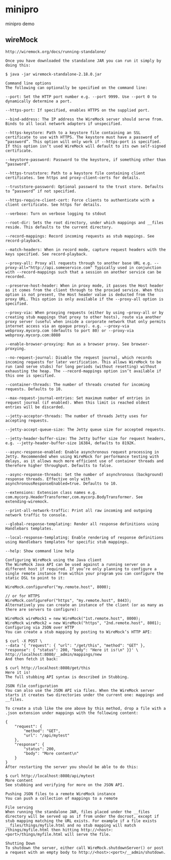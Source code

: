 # minipro
minipro demo

## wireMock
	http://wiremock.org/docs/running-standalone/
	
	Once you have downloaded the standalone JAR you can run it simply by doing this:

	$ java -jar wiremock-standalone-2.18.0.jar
	
	Command line options
	The following can optionally be specified on the command line:
	
	--port: Set the HTTP port number e.g. --port 9999. Use --port 0 to dynamically determine a port.
	
	--https-port: If specified, enables HTTPS on the supplied port.
	
	--bind-address: The IP address the WireMock server should serve from. Binds to all local network adapters if unspecified.
	
	--https-keystore: Path to a keystore file containing an SSL certificate to use with HTTPS. The keystore must have a password of “password”. This option will only work if --https-port is specified. If this option isn’t used WireMock will default to its own self-signed certificate.
	
	--keystore-password: Password to the keystore, if something other than “password”.
	
	--https-truststore: Path to a keystore file containing client certificates. See https and proxy-client-certs for details.
	
	--truststore-password: Optional password to the trust store. Defaults to “password” if not specified.
	
	--https-require-client-cert: Force clients to authenticate with a client certificate. See https for details.
	
	--verbose: Turn on verbose logging to stdout
	
	--root-dir: Sets the root directory, under which mappings and __files reside. This defaults to the current directory.
	
	--record-mappings: Record incoming requests as stub mappings. See record-playback.
	
	--match-headers: When in record mode, capture request headers with the keys specified. See record-playback.
	
	--proxy-all: Proxy all requests through to another base URL e.g. --proxy-all="http://api.someservice.com" Typically used in conjunction with --record-mappings such that a session on another service can be recorded.
	
	--preserve-host-header: When in proxy mode, it passes the Host header as it comes from the client through to the proxied service. When this option is not present, the Host header value is deducted from the proxy URL. This option is only available if the --proxy-all option is specified.
	
	--proxy-via: When proxying requests (either by using –proxy-all or by creating stub mappings that proxy to other hosts), route via another proxy server (useful when inside a corporate network that only permits internet access via an opaque proxy). e.g. --proxy-via webproxy.mycorp.com (defaults to port 80) or --proxy-via webproxy.mycorp.com:8080
	
	--enable-browser-proxying: Run as a browser proxy. See browser-proxying.
	
	--no-request-journal: Disable the request journal, which records incoming requests for later verification. This allows WireMock to be run (and serve stubs) for long periods (without resetting) without exhausting the heap. The --record-mappings option isn’t available if this one is specified.
	
	--container-threads: The number of threads created for incoming requests. Defaults to 10.
	
	--max-request-journal-entries: Set maximum number of entries in request journal (if enabled). When this limit is reached oldest entries will be discarded.
	
	--jetty-acceptor-threads: The number of threads Jetty uses for accepting requests.
	
	--jetty-accept-queue-size: The Jetty queue size for accepted requests.
	
	--jetty-header-buffer-size: The Jetty buffer size for request headers, e.g. --jetty-header-buffer-size 16384, defaults to 8192K.
	
	--async-response-enabled: Enable asynchronous request processing in Jetty. Recommended when using WireMock for performance testing with delays, as it allows much more efficient use of container threads and therefore higher throughput. Defaults to false.
	
	--async-response-threads: Set the number of asynchronous (background) response threads. Effective only with asynchronousResponseEnabled=true. Defaults to 10.
	
	--extensions: Extension class names e.g. com.mycorp.HeaderTransformer,com.mycorp.BodyTransformer. See extending-wiremock.
	
	--print-all-network-traffic: Print all raw incoming and outgoing network traffic to console.
	
	--global-response-templating: Render all response definitions using Handlebars templates.
	
	--local-response-templating: Enable rendering of response definitions using Handlebars templates for specific stub mappings.
	
	--help: Show command line help
	
	Configuring WireMock using the Java client
	The WireMock Java API can be used against a running server on a different host if required. If you’re only planning to configure a single remote instance from within your program you can configure the static DSL to point to it:
	
	WireMock.configureFor("my.remote.host", 8000);
	
	// or for HTTPS
	WireMock.configureFor("https", "my.remote.host", 8443);
	Alternatively you can create an instance of the client (or as many as there are servers to configure):
	
	WireMock wireMock1 = new WireMock("1st.remote.host", 8000);
	WireMock wireMock2 = new WireMock("https", "2nd.remote.host", 8001);
	Configuring via JSON over HTTP
	You can create a stub mapping by posting to WireMock’s HTTP API:
	
	$ curl -X POST \
	--data '{ "request": { "url": "/get/this", "method": "GET" }, "response": { "status": 200, "body": "Here it is!\n" }}' \
	http://localhost:8080/__admin/mappings/new
	And then fetch it back:
	
	$ curl http://localhost:8080/get/this
	Here it is!
	The full stubbing API syntax is described in Stubbing.
	
	JSON file configuration
	You can also use the JSON API via files. When the WireMock server starts it creates two directories under the current one: mappings and __files.
	
	To create a stub like the one above by this method, drop a file with a .json extension under mappings with the following content:
	
	{
	    "request": {
	        "method": "GET",
	        "url": "/api/mytest"
	    },
	    "response": {
	        "status": 200,
	        "body": "More content\n"
	    }
	}
	After restarting the server you should be able to do this:
	
	$ curl http://localhost:8080/api/mytest
	More content
	See stubbing and verifying for more on the JSON API.
	
	Pushing JSON files to a remote WireMock instance
	You can push a collection of mappings to a remote
	
	File serving
	When running the standalone JAR, files placed under the __files directory will be served up as if from under the docroot, except if stub mapping matching the URL exists. For example if a file exists __files/things/myfile.html and no stub mapping will match /things/myfile.html then hitting http://<host>:<port>/things/myfile.html will serve the file.
	
	Shutting Down
	To shutdown the server, either call WireMock.shutdownServer() or post a request with an empty body to http://<host>:<port>/__admin/shutdown.
